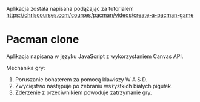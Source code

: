 Aplikacja została napisana podążając za tutorialem https://chriscourses.com/courses/pacman/videos/create-a-pacman-game

 # Pacman clone

Aplikacja napisana w języku JavaScript z wykorzystaniem Canvas API.

Mechanika gry:
1. Poruszanie bohaterem za pomocą klawiszy W A S D.
2. Zwycięstwo następuje po zebraniu wszystkich białych pigułek.
3. Zderzenie z przeciwnikiem powoduje zatrzymanie gry. 
